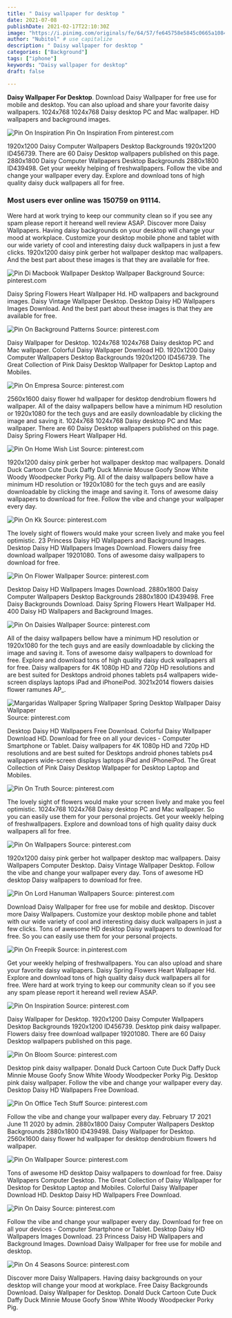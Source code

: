 ```yaml
---
title: " Daisy wallpaper for desktop "
date: 2021-07-08
publishDate: 2021-02-17T22:10:30Z
image: "https://i.pinimg.com/originals/fe/64/57/fe645758e5845c0665a10842806c9af4.jpg"
author: "Nubitol" # use capitalize
description: " Daisy wallpaper for desktop "
categories: ["Background"]
tags: ["iphone"]
keywords: "Daisy wallpaper for desktop"
draft: false

---
```



**Daisy Wallpaper For Desktop**. Download Daisy Wallpaper for free use for mobile and desktop. You can also upload and share your favorite daisy wallpapers. 1024x768 1024x768 Daisy desktop PC and Mac wallpaper. HD wallpapers and background images.

![Pin On Inspiration](https://i.pinimg.com/originals/97/f2/7d/97f27de0abac5fb94743b92b6f54e296.jpg "Pin On Inspiration")
Pin On Inspiration From pinterest.com


1920x1200 Daisy Computer Wallpapers Desktop Backgrounds 1920x1200 ID456739. There are 60 Daisy Desktop wallpapers published on this page. 2880x1800 Daisy Computer Wallpapers Desktop Backgrounds 2880x1800 ID439498. Get your weekly helping of freshwallpapers. Follow the vibe and change your wallpaper every day. Explore and download tons of high quality daisy duck wallpapers all for free.

### Most users ever online was 150759 on 91114.

Were hard at work trying to keep our community clean so if you see any spam please report it hereand well review ASAP. Discover more Daisy Wallpapers. Having daisy backgrounds on your desktop will change your mood at workplace. Customize your desktop mobile phone and tablet with our wide variety of cool and interesting daisy duck wallpapers in just a few clicks. 1920x1200 daisy pink gerber hot wallpaper desktop mac wallpapers. And the best part about these images is that they are available for free.


![Pin Di Macbook Wallpaper Desktop Wallpaper Background](https://i.pinimg.com/originals/ab/9b/86/ab9b8681e3db84e678009a7e30834901.png "Pin Di Macbook Wallpaper Desktop Wallpaper Background")
Source: pinterest.com

Daisy Spring Flowers Heart Wallpaper Hd. HD wallpapers and background images. Daisy Vintage Wallpaper Desktop. Desktop Daisy HD Wallpapers Images Download. And the best part about these images is that they are available for free.

![Pin On Background Patterns](https://i.pinimg.com/originals/94/ca/b2/94cab2526b725dbad941e479b5bb60cd.jpg "Pin On Background Patterns")
Source: pinterest.com

Daisy Wallpaper for Desktop. 1024x768 1024x768 Daisy desktop PC and Mac wallpaper. Colorful Daisy Wallpaper Download HD. 1920x1200 Daisy Computer Wallpapers Desktop Backgrounds 1920x1200 ID456739. The Great Collection of Pink Daisy Desktop Wallpaper for Desktop Laptop and Mobiles.

![Pin On Empresa](https://i.pinimg.com/originals/bf/37/2c/bf372cbaf152da7b41c96bc8db238524.jpg "Pin On Empresa")
Source: pinterest.com

2560x1600 daisy flower hd wallpaper for desktop dendrobium flowers hd wallpaper. All of the daisy wallpapers bellow have a minimum HD resolution or 1920x1080 for the tech guys and are easily downloadable by clicking the image and saving it. 1024x768 1024x768 Daisy desktop PC and Mac wallpaper. There are 60 Daisy Desktop wallpapers published on this page. Daisy Spring Flowers Heart Wallpaper Hd.

![Pin On Home Wish List](https://i.pinimg.com/originals/8d/a6/56/8da656c56c7278647df7259a6a4fc666.jpg "Pin On Home Wish List")
Source: pinterest.com

1920x1200 daisy pink gerber hot wallpaper desktop mac wallpapers. Donald Duck Cartoon Cute Duck Daffy Duck Minnie Mouse Goofy Snow White Woody Woodpecker Porky Pig. All of the daisy wallpapers bellow have a minimum HD resolution or 1920x1080 for the tech guys and are easily downloadable by clicking the image and saving it. Tons of awesome daisy wallpapers to download for free. Follow the vibe and change your wallpaper every day.

![Pin On Kk](https://i.pinimg.com/originals/d2/e4/ed/d2e4ed3306b60642a22aceb4f49c6e9d.jpg "Pin On Kk")
Source: pinterest.com

The lovely sight of flowers would make your screen lively and make you feel optimistic. 23 Princess Daisy HD Wallpapers and Background Images. Desktop Daisy HD Wallpapers Images Download. Flowers daisy free download wallpaper 19201080. Tons of awesome daisy wallpapers to download for free.

![Pin On Flower Wallpaper](https://i.pinimg.com/originals/5c/2b/8a/5c2b8aba9c42da04e98e6e65d5870c3d.jpg "Pin On Flower Wallpaper")
Source: pinterest.com

Desktop Daisy HD Wallpapers Images Download. 2880x1800 Daisy Computer Wallpapers Desktop Backgrounds 2880x1800 ID439498. Free Daisy Backgrounds Download. Daisy Spring Flowers Heart Wallpaper Hd. 400 Daisy HD Wallpapers and Background Images.

![Pin On Daisies Wallpaper](https://i.pinimg.com/originals/26/01/a6/2601a6e0f82e71ad9f2196cbf8dfa4f3.jpg "Pin On Daisies Wallpaper")
Source: pinterest.com

All of the daisy wallpapers bellow have a minimum HD resolution or 1920x1080 for the tech guys and are easily downloadable by clicking the image and saving it. Tons of awesome daisy wallpapers to download for free. Explore and download tons of high quality daisy duck wallpapers all for free. Daisy wallpapers for 4K 1080p HD and 720p HD resolutions and are best suited for Desktops android phones tablets ps4 wallpapers wide-screen displays laptops iPad and iPhoneiPod. 3021x2014 flowers daisies flower ramunes AP_.

![Margaridas Wallpaper Spring Wallpaper Spring Desktop Wallpaper Daisy Wallpaper](https://i.pinimg.com/736x/6e/34/21/6e342170652ef019777b3289812351cf.jpg "Margaridas Wallpaper Spring Wallpaper Spring Desktop Wallpaper Daisy Wallpaper")
Source: pinterest.com

Desktop Daisy HD Wallpapers Free Download. Colorful Daisy Wallpaper Download HD. Download for free on all your devices - Computer Smartphone or Tablet. Daisy wallpapers for 4K 1080p HD and 720p HD resolutions and are best suited for Desktops android phones tablets ps4 wallpapers wide-screen displays laptops iPad and iPhoneiPod. The Great Collection of Pink Daisy Desktop Wallpaper for Desktop Laptop and Mobiles.

![Pin On Truth](https://i.pinimg.com/originals/dd/41/bb/dd41bbffab6abf83d2bd8358a3c78d59.jpg "Pin On Truth")
Source: pinterest.com

The lovely sight of flowers would make your screen lively and make you feel optimistic. 1024x768 1024x768 Daisy desktop PC and Mac wallpaper. So you can easily use them for your personal projects. Get your weekly helping of freshwallpapers. Explore and download tons of high quality daisy duck wallpapers all for free.

![Pin On Wallpapers](https://i.pinimg.com/736x/1f/bc/25/1fbc25945cb1f3fe52f1ea2ec31fbc9d.jpg "Pin On Wallpapers")
Source: pinterest.com

1920x1200 daisy pink gerber hot wallpaper desktop mac wallpapers. Daisy Wallpapers Computer Desktop. Daisy Vintage Wallpaper Desktop. Follow the vibe and change your wallpaper every day. Tons of awesome HD desktop Daisy wallpapers to download for free.

![Pin On Lord Hanuman Wallpapers](https://i.pinimg.com/originals/ac/5c/b5/ac5cb566521999ff433a43fed317b415.jpg "Pin On Lord Hanuman Wallpapers")
Source: pinterest.com

Download Daisy Wallpaper for free use for mobile and desktop. Discover more Daisy Wallpapers. Customize your desktop mobile phone and tablet with our wide variety of cool and interesting daisy duck wallpapers in just a few clicks. Tons of awesome HD desktop Daisy wallpapers to download for free. So you can easily use them for your personal projects.

![Pin On Freepik](https://i.pinimg.com/736x/9f/45/97/9f4597068e270193f46e8a6ca6e6b00d.jpg "Pin On Freepik")
Source: in.pinterest.com

Get your weekly helping of freshwallpapers. You can also upload and share your favorite daisy wallpapers. Daisy Spring Flowers Heart Wallpaper Hd. Explore and download tons of high quality daisy duck wallpapers all for free. Were hard at work trying to keep our community clean so if you see any spam please report it hereand well review ASAP.

![Pin On Inspiration](https://i.pinimg.com/originals/97/f2/7d/97f27de0abac5fb94743b92b6f54e296.jpg "Pin On Inspiration")
Source: pinterest.com

Daisy Wallpaper for Desktop. 1920x1200 Daisy Computer Wallpapers Desktop Backgrounds 1920x1200 ID456739. Desktop pink daisy wallpaper. Flowers daisy free download wallpaper 19201080. There are 60 Daisy Desktop wallpapers published on this page.

![Pin On Bloom](https://i.pinimg.com/originals/20/6f/1c/206f1c3b04e706be4c5811248be7a6fb.png "Pin On Bloom")
Source: pinterest.com

Desktop pink daisy wallpaper. Donald Duck Cartoon Cute Duck Daffy Duck Minnie Mouse Goofy Snow White Woody Woodpecker Porky Pig. Desktop pink daisy wallpaper. Follow the vibe and change your wallpaper every day. Desktop Daisy HD Wallpapers Free Download.

![Pin On Office Tech Stuff](https://i.pinimg.com/originals/db/6e/36/db6e36088ddc863a7577ad6f917bff04.jpg "Pin On Office Tech Stuff")
Source: pinterest.com

Follow the vibe and change your wallpaper every day. February 17 2021 June 11 2020 by admin. 2880x1800 Daisy Computer Wallpapers Desktop Backgrounds 2880x1800 ID439498. Daisy Wallpaper for Desktop. 2560x1600 daisy flower hd wallpaper for desktop dendrobium flowers hd wallpaper.

![Pin On Wallpaper](https://i.pinimg.com/originals/d7/31/47/d73147814bba6661d3635f3a0ff3517d.jpg "Pin On Wallpaper")
Source: pinterest.com

Tons of awesome HD desktop Daisy wallpapers to download for free. Daisy Wallpapers Computer Desktop. The Great Collection of Daisy Wallpaper for Desktop for Desktop Laptop and Mobiles. Colorful Daisy Wallpaper Download HD. Desktop Daisy HD Wallpapers Free Download.

![Pin On Daisy](https://i.pinimg.com/originals/1a/8e/7f/1a8e7f2370a9e962e86aad4c1a3b4d48.jpg "Pin On Daisy")
Source: pinterest.com

Follow the vibe and change your wallpaper every day. Download for free on all your devices - Computer Smartphone or Tablet. Desktop Daisy HD Wallpapers Images Download. 23 Princess Daisy HD Wallpapers and Background Images. Download Daisy Wallpaper for free use for mobile and desktop.

![Pin On 4 Seasons](https://i.pinimg.com/originals/fe/64/57/fe645758e5845c0665a10842806c9af4.jpg "Pin On 4 Seasons")
Source: pinterest.com

Discover more Daisy Wallpapers. Having daisy backgrounds on your desktop will change your mood at workplace. Free Daisy Backgrounds Download. Daisy Wallpaper for Desktop. Donald Duck Cartoon Cute Duck Daffy Duck Minnie Mouse Goofy Snow White Woody Woodpecker Porky Pig.

